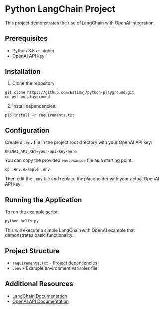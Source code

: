 # Python LangChain Project

This project demonstrates the use of LangChain with OpenAI integration.

## Prerequisites

- Python 3.8 or higher
- OpenAI API key

## Installation

1. Clone the repository:
```
git clone https://github.com/Estimaj/python-playground.git
cd python-playground
```

2. Install dependencies:
```
pip install -r requirements.txt
```

## Configuration

Create a `.env` file in the project root directory with your OpenAI API key:
```
OPENAI_API_KEY=your-api-key-here
```

You can copy the provided `env.example` file as a starting point:
```
cp .env.example .env
```

Then edit the `.env` file and replace the placeholder with your actual OpenAI API key.

## Running the Application

To run the example script:
```
python hello.py
```

This will execute a simple LangChain with OpenAI example that demonstrates basic functionality.

## Project Structure

- `requirements.txt` - Project dependencies
- `.env` - Example environment variables file

## Additional Resources

- [LangChain Documentation](https://python.langchain.com/docs/get_started/introduction)
- [OpenAI API Documentation](https://platform.openai.com/docs/introduction) 